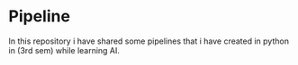 # Pipeline
In this repository i have shared some pipelines that i have created in python in (3rd sem) while learning AI.
